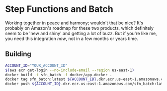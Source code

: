 # Step Functions and Batch

Working together in peace and harmony; wouldn't that be nice?  It's probably on Amazon's roadmap for these two products, which definitely seem to be 'new and shiny' and getting a lot of buzz.  But if you're like me, you need this integration *now*, not in a few months or years time.

## Building

```bash
ACCOUNT_ID="YOUR_ACCOUNT_ID"
$(aws ecr get-login --no-include-email --region us-east-1)
docker build -t sfn_batch -f docker/app.docker .
docker tag sfn_batch:latest ${ACCOUNT_ID}.dkr.ecr.us-east-1.amazonaws.com/sfn_batch:latest
docker push ${ACCOUNT_ID}.dkr.ecr.us-east-1.amazonaws.com/sfn_batch:latest
```
